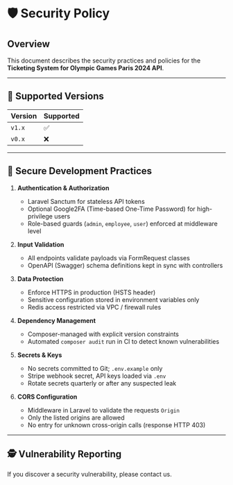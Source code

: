 # 🛡️ Security Policy

## Overview

This document describes the security practices and policies for the **Ticketing System for Olympic Games Paris 2024 API**.

---

## 🚪 Supported Versions

| Version | Supported          |
| ------- | ------------------ |
| `v1.x`  | :white_check_mark: |
| `v0.x`  | :x:                |

---

## 🔐 Secure Development Practices

1. **Authentication & Authorization**  
   - Laravel Sanctum for stateless API tokens  
   - Optional Google2FA (Time-based One-Time Password) for high-privilege users  
   - Role-based guards (`admin`, `employee`, `user`) enforced at middleware level

2. **Input Validation**  
   - All endpoints validate payloads via FormRequest classes  
   - OpenAPI (Swagger) schema definitions kept in sync with controllers

3. **Data Protection**  
   - Enforce HTTPS in production (HSTS header)  
   - Sensitive configuration stored in environment variables only  
   - Redis access restricted via VPC / firewall rules  

4. **Dependency Management**  
   - Composer-managed with explicit version constraints  
   - Automated `composer audit` run in CI to detect known vulnerabilities

5. **Secrets & Keys**  
   - No secrets committed to Git; `.env.example` only  
   - Stripe webhook secret, API keys loaded via `.env`  
   - Rotate secrets quarterly or after any suspected leak

6. **CORS Configuration**  
   - Middleware in Laravel to validate the requests `Origin`   
   - Only the listed origins are allowed
   - No entry for unknown cross-origin calls (response HTTP 403)  

---

## 🕵️ Vulnerability Reporting

If you discover a security vulnerability, please contact us. 
